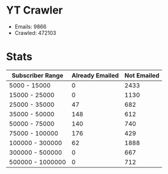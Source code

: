 # YT Crawler
- Emails: 9866
- Crawled: 472103

# Stats
| Subscriber Range  | Already Emailed | Not Emailed |
|-------|-------|-------|
| 5000 - 15000 | 0 | 2433 |
| 15000 - 25000 | 0 | 1130 |
| 25000 - 35000 | 47 | 682 |
| 35000 - 50000 | 148 | 612 |
| 50000 - 75000 | 140 | 740 |
| 75000 - 100000 | 176 | 429 |
| 100000 - 300000 | 62 | 1888 |
| 300000 - 500000 | 0 | 667 |
| 500000 - 1000000 | 0 | 712 |
